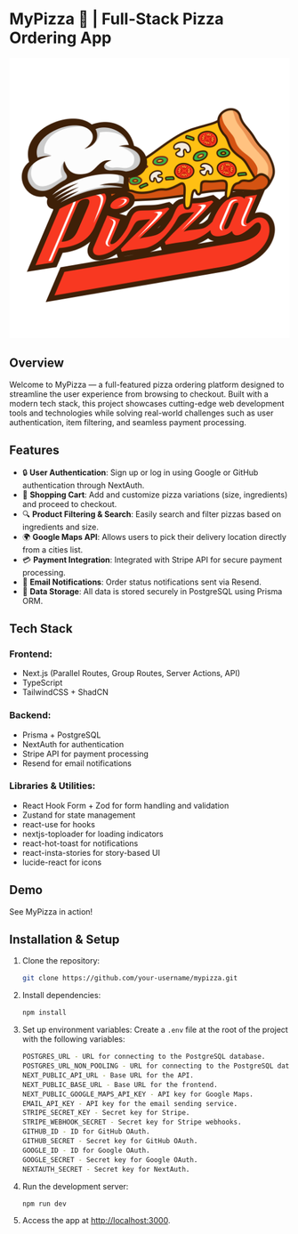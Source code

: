 # MyPizza 🍕 | Full-Stack Pizza Ordering App

![Banner](./public/pizza.png)

## Overview
Welcome to MyPizza — a full-featured pizza ordering platform designed to streamline the user experience from browsing to checkout. Built with a modern tech stack, this project showcases cutting-edge web development tools and technologies while solving real-world challenges such as user authentication, item filtering, and seamless payment processing.

## Features
- 🔒 **User Authentication**: Sign up or log in using Google or GitHub authentication through NextAuth.
- 🛒 **Shopping Cart**: Add and customize pizza variations (size, ingredients) and proceed to checkout.
- 🔍 **Product Filtering & Search**: Easily search and filter pizzas based on ingredients and size.
- 🌍 **Google Maps API**: Allows users to pick their delivery location directly from a cities list.
- 💳 **Payment Integration**: Integrated with Stripe API for secure payment processing.
- 📧 **Email Notifications**: Order status notifications sent via Resend.
- 💾 **Data Storage**: All data is stored securely in PostgreSQL using Prisma ORM.

## Tech Stack

### Frontend:
- Next.js (Parallel Routes, Group Routes, Server Actions, API)
- TypeScript
- TailwindCSS + ShadCN

### Backend:
- Prisma + PostgreSQL
- NextAuth for authentication
- Stripe API for payment processing
- Resend for email notifications

### Libraries & Utilities:
- React Hook Form + Zod for form handling and validation
- Zustand for state management
- react-use for hooks
- nextjs-toploader for loading indicators
- react-hot-toast for notifications
- react-insta-stories for story-based UI
- lucide-react for icons

## Demo

See MyPizza in action!

## Installation & Setup

1. Clone the repository:
    ```bash
    git clone https://github.com/your-username/mypizza.git
    ```

2. Install dependencies:
    ```bash
    npm install
    ```

3. Set up environment variables: Create a `.env` file at the root of the project with the following variables:
    ```bash
    POSTGRES_URL - URL for connecting to the PostgreSQL database.
    POSTGRES_URL_NON_POOLING - URL for connecting to the PostgreSQL database without pooling.
    NEXT_PUBLIC_API_URL - Base URL for the API.
    NEXT_PUBLIC_BASE_URL - Base URL for the frontend.
    NEXT_PUBLIC_GOOGLE_MAPS_API_KEY - API key for Google Maps.
    EMAIL_API_KEY - API key for the email sending service.
    STRIPE_SECRET_KEY - Secret key for Stripe.
    STRIPE_WEBHOOK_SECRET - Secret key for Stripe webhooks.
    GITHUB_ID - ID for GitHub OAuth.
    GITHUB_SECRET - Secret key for GitHub OAuth.
    GOOGLE_ID - ID for Google OAuth.
    GOOGLE_SECRET - Secret key for Google OAuth.
    NEXTAUTH_SECRET - Secret key for NextAuth.
    ```

4. Run the development server:
    ```bash
    npm run dev
    ```

5. Access the app at [http://localhost:3000](http://localhost:3000).

